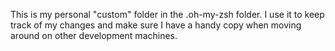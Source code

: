 This is my personal "custom" folder in the .oh-my-zsh folder.
I use it to keep track of my changes and make sure I have a handy copy
when moving around on other development machines.
